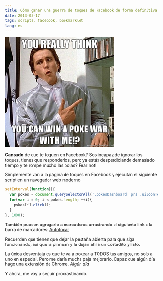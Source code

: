 ```yaml
---
title: Cómo ganar una guerra de toques de Facebook de forma definitiva
date: 2013-03-17
tags: scripts, facebook, bookmarklet
lang: es
---
```


![right-small-top](/uploads/2013/03/poke-war.jpg)

**Cansado** de que te toquen en Facebook? Sos incapaz de ignorar los toques, tienes que responderlos, pero ya estás desperdiciando demasiado tiempo y te rompe mucho las bolas? Fear not!

Simplemente van a la página de toques en Facebook y ejecutan el siguiente script en un navegador web moderno:

```javascript
setInterval(function(){
  var pokes = document.querySelectorAll('.pokesDashboard .prs .uiIconText');
  for(var i = 0; i < pokes.length; ++i){
    pokes[i].click();
  }
}, 1000);
```

También pueden agregarlo a marcadores arrastrando el siguiente link a la barra de marcadores: 
<a href="javascript:setInterval(function(){    var pokes = document.querySelectorAll('.pokesDashboard .prs .uiIconText');   for(var i = 0; i < pokes.length; ++i){      pokes[i].click();    }  }, 1000);">
	Autotocar
</a>

Recuerden que tienen que dejar la pestaña abierta para que siga funcionando, así que la pinnean y la dejan ahí a un costadito y listo.

La única desventaja es que te va a pokear a TODOS tus amigos, no solo a uno en especial. Pero me daría mucha paja mejorarlo. Capaz que algún día hago una extensión de Chrome. *Algún día*

Y ahora, me voy a seguir procrastinando.
